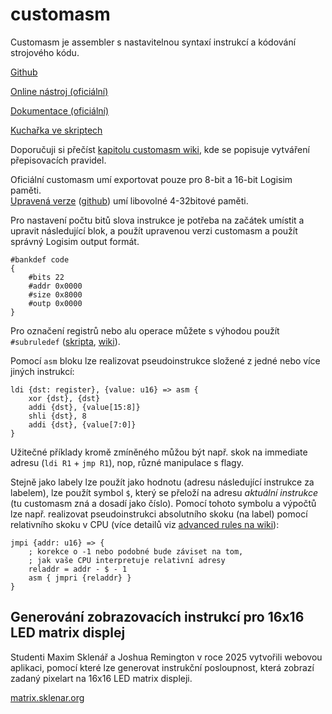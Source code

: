 # customasm

Customasm je assembler s nastavitelnou syntaxí instrukcí a kódování strojového kódu.

[Github](https://github.com/hlorenzi/customasm)

[Online nástroj (oficiální)](https://hlorenzi.github.io/customasm/web/)

[Dokumentace (oficiální)](https://github.com/hlorenzi/customasm/wiki)

[Kuchařka ve skriptech](../60_cpu/04_cpu-programming.md)

Doporučuji si přečíst [kapitolu customasm wiki](https://github.com/hlorenzi/customasm/wiki/Defining-mnemonics-%E2%80%94-%23ruledef%2C-%23subruledef), kde se popisuje vytváření přepisovacích pravidel.

Oficiální customasm umí exportovat pouze pro 8-bit a 16-bit Logisim paměti.  
[Upravená verze](https://mvojacek.github.io/customasm/web/) ([github](https://github.com/mvojacek/customasm)) umí libovolné 4-32bitové paměti.

Pro nastavení počtu bitů slova instrukce je potřeba na začátek umístit a upravit následující blok, a použít upravenou verzi customasm a použít správný Logisim output formát.

```
#bankdef code
{
    #bits 22
    #addr 0x0000
    #size 0x8000
    #outp 0x0000
}
```

Pro označení registrů nebo alu operace můžete s výhodou použít `#subruledef` ([skripta](https://skripta.vojacek.org/60_cpu/04_cpu-programming.html#subruledef), [wiki](https://github.com/hlorenzi/customasm/wiki/Defining-mnemonics-%E2%80%94-%23ruledef%2C-%23subruledef#nested-rule-parameters)).

Pomocí `asm` bloku lze realizovat pseudoinstrukce složené z jedné nebo více jiných instrukcí:

```
ldi {dst: register}, {value: u16} => asm {
    xor {dst}, {dst}
    addi {dst}, {value[15:8]}
    shli {dst}, 8
    addi {dst}, {value[7:0]}
}
```

Užitečné příklady kromě zmíněného můžou být např. skok na immediate adresu (`ldi R1` + `jmp R1`), nop, různé manipulace s flagy.

Stejně jako labely lze použít jako hodnotu (adresu následující instrukce za labelem), lze použít symbol `$`, který se přeloží na adresu *aktuální instrukce* (tu customasm zná a dosadí jako číslo). Pomocí tohoto symbolu a výpočtů lze např. realizovat pseudoinstrukci absolutního skoku (na label) pomocí relativního skoku v CPU (více detailů viz [advanced rules na wiki](https://github.com/hlorenzi/customasm/wiki/Advanced-rules)):

```
jmpi {addr: u16} => {
    ; korekce o -1 nebo podobné bude záviset na tom,
    ; jak vaše CPU interpretuje relativní adresy
    reladdr = addr - $ - 1
    asm { jmpri {reladdr} }
}
```

## Generování zobrazovacích instrukcí pro 16x16 LED matrix displej

Studenti Maxim Sklenář a Joshua Remington v roce 2025 vytvořili webovou aplikaci, pomocí které lze generovat instrukční posloupnost, která zobrazí zadaný pixelart na 16x16 LED matrix displeji.

[matrix.sklenar.org](https://matrix.sklenar.org/)

<!-- Source code: [Gitlab]() -->
